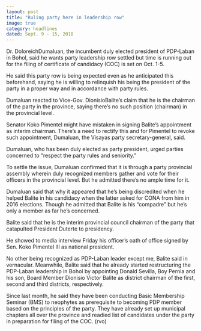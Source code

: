 ```yaml
---
layout: post
title: "Ruling party here in leadership row"
image: true
category: headlines
dated: Sept. 9 - 15, 2018
---
```


Dr. DoloreichDumaluan, the incumbent duly elected president of PDP-Laban in Bohol, said he wants party leadership row settled but time is running out for the filing of certificate of candidacy (COC) is set on Oct. 1-5.

He said this party row is being expected even as he anticipated this beforehand, saying he is willing to relinquish his being the president of the party in a proper way and in accordance with party rules.

Dumaluan reacted to Vice-Gov. DionisioBalite’s claim that he is the chairman of the party in the province, saying there’s no such position (chairman) in the provincial level.

Senator Koko Pimentel might have mistaken in signing Balite’s appointment as interim chairman. There’s a need to rectify this and for Pimentel to revoke such appointment, Dumaluan, the Visayas party secretary-general, said.

Dumaluan, who has been duly elected as party president, urged parties concerned to “respect the party rules and seniority.”

To settle the issue, Dumaluan confirmed that it is through a party provincial assembly wherein duly recognized members gather and vote for their officers in the provincial level. But he admitted there’s no ample time for it.

Dumaluan said that why it appeared that he’s being discredited when he helped Balite in his candidacy when the latter asked for CONA from him in 2016 elections.
Though he admitted that Balite is his “compadre” but he’s only a member as far he’s concerned.

Balite said that he is the interim provincial council chairman of the party that catapulted President Duterte to presidency.

He showed to media interview Friday his officer’s oath of office signed by Sen. Koko Pimentel III as national president.

No other being recognized as PDP-Laban leader except me, Balite said in vernacular.
Meanwhile,  Balite said that he already started restructuring the PDP-Laban leadership in Bohol by appointing Donald Sevilla, Boy Pernia and his son, Board Member Dionisio Victor Balite as district chairman of the first, second and third districts, respectively.

Since last month, he said they have been conducting Basic Membership Seminar (BMS) to neophytes as prerequisite to becoming PDP member based on the principles of the party.
They have already set up municipal chapters all over the province and readied list of candidates under the party in preparation for filing of the COC. (rvo)